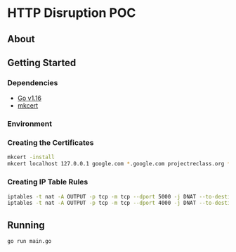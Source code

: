 # HTTP Disruption POC

## About

## Getting Started

### Dependencies

- [Go v1.16](https://golang.org/doc/install)
- [mkcert](https://kifarunix.com/how-to-create-self-signed-ssl-certificate-with-mkcert-on-ubuntu-18-04/)

### Environment

### Creating the Certificates

```bash
mkcert -install
mkcert localhost 127.0.0.1 google.com *.google.com projectreclass.org *.projecreclass.org
```

### Creating IP Table Rules

```bash
iptables -t nat -A OUTPUT -p tcp -m tcp --dport 5000 -j DNAT --to-destination 127.0.0.1:9090
iptables -t nat -A OUTPUT -p tcp -m tcp --dport 4000 -j DNAT --to-destination 127.0.0.1:8080
```

## Running

```bash
go run main.go
```
